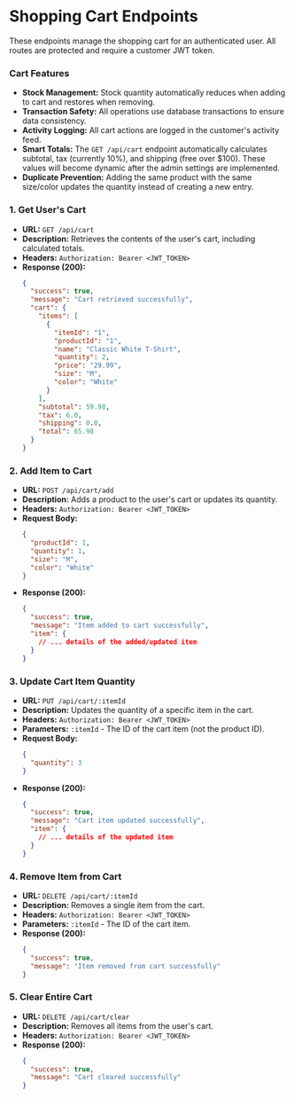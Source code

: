 # Shopping Cart Endpoints

These endpoints manage the shopping cart for an authenticated user. All routes are protected and require a customer JWT token.

### Cart Features

- **Stock Management:** Stock quantity automatically reduces when adding to cart and restores when removing.
- **Transaction Safety:** All operations use database transactions to ensure data consistency.
- **Activity Logging:** All cart actions are logged in the customer's activity feed.
- **Smart Totals:** The `GET /api/cart` endpoint automatically calculates subtotal, tax (currently 10%), and shipping (free over $100). These values will become dynamic after the admin settings are implemented.
- **Duplicate Prevention:** Adding the same product with the same size/color updates the quantity instead of creating a new entry.

### 1. Get User's Cart

- **URL:** `GET /api/cart`
- **Description:** Retrieves the contents of the user's cart, including calculated totals.
- **Headers:** `Authorization: Bearer <JWT_TOKEN>`
- **Response (200):**
  ```json
  {
    "success": true,
    "message": "Cart retrieved successfully",
    "cart": {
      "items": [
        {
          "itemId": "1",
          "productId": "1",
          "name": "Classic White T-Shirt",
          "quantity": 2,
          "price": "29.99",
          "size": "M",
          "color": "White"
        }
      ],
      "subtotal": 59.98,
      "tax": 6.0,
      "shipping": 0.0,
      "total": 65.98
    }
  }
  ```

### 2. Add Item to Cart

- **URL:** `POST /api/cart/add`
- **Description:** Adds a product to the user's cart or updates its quantity.
- **Headers:** `Authorization: Bearer <JWT_TOKEN>`
- **Request Body:**
  ```json
  {
    "productId": 1,
    "quantity": 1,
    "size": "M",
    "color": "White"
  }
  ```
- **Response (200):**
  ```json
  {
    "success": true,
    "message": "Item added to cart successfully",
    "item": {
      // ... details of the added/updated item
    }
  }
  ```

### 3. Update Cart Item Quantity

- **URL:** `PUT /api/cart/:itemId`
- **Description:** Updates the quantity of a specific item in the cart.
- **Headers:** `Authorization: Bearer <JWT_TOKEN>`
- **Parameters:** `:itemId` - The ID of the cart item (not the product ID).
- **Request Body:**
  ```json
  {
    "quantity": 3
  }
  ```
- **Response (200):**
  ```json
  {
    "success": true,
    "message": "Cart item updated successfully",
    "item": {
      // ... details of the updated item
    }
  }
  ```

### 4. Remove Item from Cart

- **URL:** `DELETE /api/cart/:itemId`
- **Description:** Removes a single item from the cart.
- **Headers:** `Authorization: Bearer <JWT_TOKEN>`
- **Parameters:** `:itemId` - The ID of the cart item.
- **Response (200):**
  ```json
  {
    "success": true,
    "message": "Item removed from cart successfully"
  }
  ```

### 5. Clear Entire Cart

- **URL:** `DELETE /api/cart/clear`
- **Description:** Removes all items from the user's cart.
- **Headers:** `Authorization: Bearer <JWT_TOKEN>`
- **Response (200):**
  ```json
  {
    "success": true,
    "message": "Cart cleared successfully"
  }
  ```
